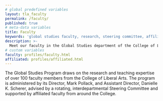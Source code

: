 ```yaml
---
# global predefined variables
layout: tla_faculty
permalink: /faculty/
published: true
# meta-data variables
title: Faculty
keywords: 'global studies faculty, research, steering committee, affiliated faculty'
description: >-
  Meet our faculty in the Global Studies department of the College of Liberal Arts at Temple University.
# custom variables
faculty: profiles/faculty.html
affiliated: profiles/affiliated.html
---
```

The Global Studies Program draws on the research and teaching expertise of over 100 faculty members from the College of Liberal Arts. The program is administered by its Director, Mark Pollack, and Assistant Director, Danielle K. Scherer, advised by a rotating, interdepartmental Steering Committee and supported by affiliated faculty from around the College.
